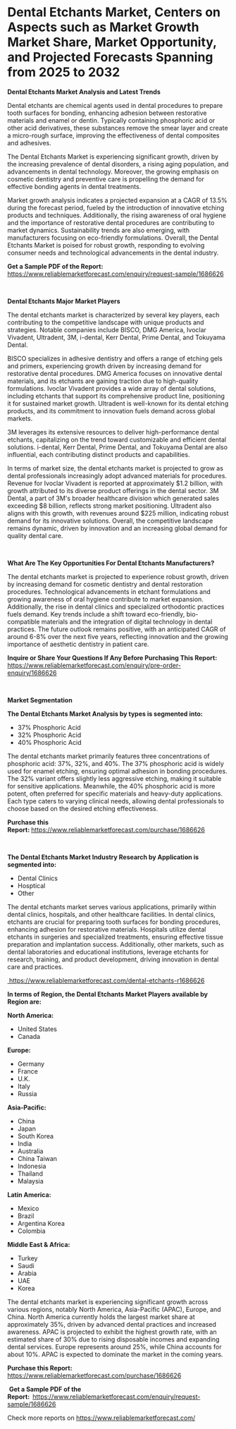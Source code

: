 <p><h1>Dental Etchants Market, Centers on Aspects such as Market Growth Market Share, Market Opportunity, and Projected Forecasts Spanning from 2025 to 2032</h1></p><p><strong>Dental Etchants Market Analysis and Latest Trends</strong></p>
<p><p>Dental etchants are chemical agents used in dental procedures to prepare tooth surfaces for bonding, enhancing adhesion between restorative materials and enamel or dentin. Typically containing phosphoric acid or other acid derivatives, these substances remove the smear layer and create a micro-rough surface, improving the effectiveness of dental composites and adhesives.</p><p>The Dental Etchants Market is experiencing significant growth, driven by the increasing prevalence of dental disorders, a rising aging population, and advancements in dental technology. Moreover, the growing emphasis on cosmetic dentistry and preventive care is propelling the demand for effective bonding agents in dental treatments.</p><p>Market growth analysis indicates a projected expansion at a CAGR of 13.5% during the forecast period, fueled by the introduction of innovative etching products and techniques. Additionally, the rising awareness of oral hygiene and the importance of restorative dental procedures are contributing to market dynamics. Sustainability trends are also emerging, with manufacturers focusing on eco-friendly formulations. Overall, the Dental Etchants Market is poised for robust growth, responding to evolving consumer needs and technological advancements in the dental industry.</p></p>
<p><strong>Get a Sample PDF of the Report:&nbsp;</strong> <a href="https://www.reliablemarketforecast.com/enquiry/request-sample/1686626?utm_campaign=2307&utm_medium=2&utm_source=Github&utm_content=ia&utm_term=26032025&utm_id=dental-etchants">https://www.reliablemarketforecast.com/enquiry/request-sample/1686626</a></p>
<p>&nbsp;</p>
<p><strong>Dental Etchants Major Market Players</strong></p>
<p><p>The dental etchants market is characterized by several key players, each contributing to the competitive landscape with unique products and strategies. Notable companies include BISCO, DMG America, Ivoclar Vivadent, Ultradent, 3M, i-dental, Kerr Dental, Prime Dental, and Tokuyama Dental. </p><p>BISCO specializes in adhesive dentistry and offers a range of etching gels and primers, experiencing growth driven by increasing demand for restorative dental procedures. DMG America focuses on innovative dental materials, and its etchants are gaining traction due to high-quality formulations. Ivoclar Vivadent provides a wide array of dental solutions, including etchants that support its comprehensive product line, positioning it for sustained market growth. Ultradent is well-known for its dental etching products, and its commitment to innovation fuels demand across global markets. </p><p>3M leverages its extensive resources to deliver high-performance dental etchants, capitalizing on the trend toward customizable and efficient dental solutions. i-dental, Kerr Dental, Prime Dental, and Tokuyama Dental are also influential, each contributing distinct products and capabilities. </p><p>In terms of market size, the dental etchants market is projected to grow as dental professionals increasingly adopt advanced materials for procedures. Revenue for Ivoclar Vivadent is reported at approximately $1.2 billion, with growth attributed to its diverse product offerings in the dental sector. 3M Dental, a part of 3M's broader healthcare division which generated sales exceeding $8 billion, reflects strong market positioning. Ultradent also aligns with this growth, with revenues around $225 million, indicating robust demand for its innovative solutions. Overall, the competitive landscape remains dynamic, driven by innovation and an increasing global demand for quality dental care.</p></p>
<p>&nbsp;</p>
<p><strong>What Are The Key Opportunities For Dental Etchants Manufacturers?</strong></p>
<p><p>The dental etchants market is projected to experience robust growth, driven by increasing demand for cosmetic dentistry and dental restoration procedures. Technological advancements in etchant formulations and growing awareness of oral hygiene contribute to market expansion. Additionally, the rise in dental clinics and specialized orthodontic practices fuels demand. Key trends include a shift toward eco-friendly, bio-compatible materials and the integration of digital technology in dental practices. The future outlook remains positive, with an anticipated CAGR of around 6-8% over the next five years, reflecting innovation and the growing importance of aesthetic dentistry in patient care.</p></p>
<p><strong>Inquire or Share Your Questions If Any Before Purchasing This Report:</strong> <a href="https://www.reliablemarketforecast.com/enquiry/pre-order-enquiry/1686626?utm_campaign=2307&utm_medium=2&utm_source=Github&utm_content=ia&utm_term=26032025&utm_id=dental-etchants">https://www.reliablemarketforecast.com/enquiry/pre-order-enquiry/1686626</a></p>
<p>&nbsp;</p>
<p><strong>Market Segmentation</strong></p>
<p><strong>The Dental Etchants Market Analysis by types is segmented into:</strong></p>
<p><ul><li>37% Phosphoric Acid</li><li>32% Phosphoric Acid</li><li>40% Phosphoric Acid</li></ul></p>
<p><p>The dental etchants market primarily features three concentrations of phosphoric acid: 37%, 32%, and 40%. The 37% phosphoric acid is widely used for enamel etching, ensuring optimal adhesion in bonding procedures. The 32% variant offers slightly less aggressive etching, making it suitable for sensitive applications. Meanwhile, the 40% phosphoric acid is more potent, often preferred for specific materials and heavy-duty applications. Each type caters to varying clinical needs, allowing dental professionals to choose based on the desired etching effectiveness.</p></p>
<p><strong>Purchase this Report:&nbsp;</strong><a href="https://www.reliablemarketforecast.com/purchase/1686626?utm_campaign=2307&utm_medium=2&utm_source=Github&utm_content=ia&utm_term=26032025&utm_id=dental-etchants">https://www.reliablemarketforecast.com/purchase/1686626</a></p>
<p>&nbsp;</p>
<p><strong>The Dental Etchants Market Industry Research by Application is segmented into:</strong></p>
<p><ul><li>Dental Clinics</li><li>Hosptical</li><li>Other</li></ul></p>
<p><p>The dental etchants market serves various applications, primarily within dental clinics, hospitals, and other healthcare facilities. In dental clinics, etchants are crucial for preparing tooth surfaces for bonding procedures, enhancing adhesion for restorative materials. Hospitals utilize dental etchants in surgeries and specialized treatments, ensuring effective tissue preparation and implantation success. Additionally, other markets, such as dental laboratories and educational institutions, leverage etchants for research, training, and product development, driving innovation in dental care and practices.</p></p>
<p><a href="https://www.reliablemarketforecast.com/dental-etchants-r1686626?utm_campaign=2307&utm_medium=2&utm_source=Github&utm_content=ia&utm_term=26032025&utm_id=dental-etchants">&nbsp;https://www.reliablemarketforecast.com/dental-etchants-r1686626</a></p>
<p><strong>In terms of Region, the Dental Etchants Market Players available by Region are:</strong></p>
<p>
    <p> <strong> North America: </strong>
        <ul>
            <li>United States</li>
            <li>Canada</li>
        </ul>
        </p> 
    <p> <strong> Europe: </strong>
        <ul>
            <li>Germany</li>
            <li>France</li>
            <li>U.K.</li>
            <li>Italy</li>
            <li>Russia</li>
        </ul>
        </p> 
    <p> <strong> Asia-Pacific: </strong>
        <ul>
            <li>China</li>
            <li>Japan</li>
            <li>South Korea</li>
            <li>India</li>
            <li>Australia</li>
            <li>China Taiwan</li>
            <li>Indonesia</li>
            <li>Thailand</li>
            <li>Malaysia</li>
        </ul>
        </p> 
    <p> <strong> Latin America: </strong>
        <ul>
            <li>Mexico</li>
            <li>Brazil</li>
            <li>Argentina Korea</li>
            <li>Colombia</li>
        </ul>
        </p> 
    <p> <strong> Middle East & Africa: </strong>
        <ul>
            <li>Turkey</li>
            <li>Saudi</li>
            <li>Arabia</li>
            <li>UAE</li>
            <li>Korea</li>
        </ul>
    </p>
    </p>
<p><p>The dental etchants market is experiencing significant growth across various regions, notably North America, Asia-Pacific (APAC), Europe, and China. North America currently holds the largest market share at approximately 35%, driven by advanced dental practices and increased awareness. APAC is projected to exhibit the highest growth rate, with an estimated share of 30% due to rising disposable incomes and expanding dental services. Europe represents around 25%, while China accounts for about 10%. APAC is expected to dominate the market in the coming years.</p></p>
<p><strong>Purchase this Report: </strong><a href="https://www.reliablemarketforecast.com/purchase/1686626?utm_campaign=2307&utm_medium=2&utm_source=Github&utm_content=ia&utm_term=26032025&utm_id=dental-etchants">https://www.reliablemarketforecast.com/purchase/1686626</a></p>
<p>&nbsp;<strong>Get a Sample PDF of the Report:&nbsp;&nbsp;</strong><a href="https://www.reliablemarketforecast.com/enquiry/request-sample/1686626?utm_campaign=2307&utm_medium=2&utm_source=Github&utm_content=ia&utm_term=26032025&utm_id=dental-etchants">https://www.reliablemarketforecast.com/enquiry/request-sample/1686626</a></p>
<p><strong></strong></p>
<p>Check more reports on <a href="https://www.reliablemarketforecast.com/?utm_campaign=2307&utm_medium=2&utm_source=Github&utm_content=ia&utm_term=26032025&utm_id=dental-etchants">https://www.reliablemarketforecast.com/</a></p>